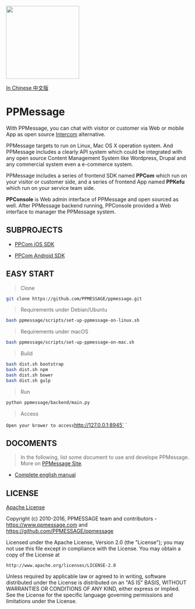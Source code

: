 
<!-- Customer             |  Service -->
<!-- :-------------------------:|:-------------------------: -->
<!-- ![](ppmessage/doc/ppcom.gif)  | ![](ppmessage/doc/ppkefu.gif) -->

<img src="ppmessage/doc/ppkefu-ppcom.gif" height=200px></img>

[In Chinese 中文版](ppmessage/doc/zh-cn/README.md)

# PPMessage

With PPMessage, you can chat with visitor or customer via Web or mobile App as open source [Intercom](http://intercom.io) alternative.

PPMessage targets to run on Linux, Mac OS X operation system. And PPMessage includes a clearly API system which could be integrated with any open source Content Management System like Wordpress, Drupal and any commercial system even a e-commerce system.

PPMessage includes a series of frontend SDK named **PPCom** which run on your visitor or customer side, and a series of frontend App named **PPKefu** which run on your service team side.

**PPConsole** is Web admin interface of PPMessage and open sourced as well. After PPMessage backend running, PPConsole provided a Web interface to manager the PPMessage system. 


## SUBPROJECTS

* [PPCom iOS SDK](https://github.com/PPMESSAGE/ppcom-ios-sdk)

* [PPCom Android SDK](https://github.com/PPMESSAGE/ppcom-android-sdk)


## EASY START

> Clone 

```bash
git clone https://github.com/PPMESSAGE/ppmessage.git
```

> Requirements under Debian/Ubuntu


```bash
bash ppmessage/scripts/set-up-ppmessage-on-linux.sh
```

> Requirements under macOS


```bash
bash ppmessage/scripts/set-up-ppmessage-on-mac.sh
```

> Build 

```bash
bash dist.sh bootstrap
bash dist.sh npm
bash dist.sh bower
bash dist.sh gulp
```

> Run

```bash
python ppmessage/backend/main.py
```

> Access

`
Open your brower to access `http://127.0.0.1:8945`
`


## DOCOMENTS

> In the following, list some document to use and develope PPMessage. More on [PPMessage Site](https://ppmessage.com).

* [Complete english manual](https://ppmessage.gitbooks.io/ppbook-en/content/)


## LICENSE 

[Apache License](LICENSE.md)

Copyright (c) 2010-2016, PPMESSAGE team and contributors - https://www.ppmessage.com and https://github.com/PPMESSAGE/ppmessage

Licensed under the Apache License, Version 2.0 (the "License");
you may not use this file except in compliance with the License.
You may obtain a copy of the License at

    http://www.apache.org/licenses/LICENSE-2.0

Unless required by applicable law or agreed to in writing, software
distributed under the License is distributed on an "AS IS" BASIS,
WITHOUT WARRANTIES OR CONDITIONS OF ANY KIND, either express or implied.
See the License for the specific language governing permissions and
limitations under the License.


